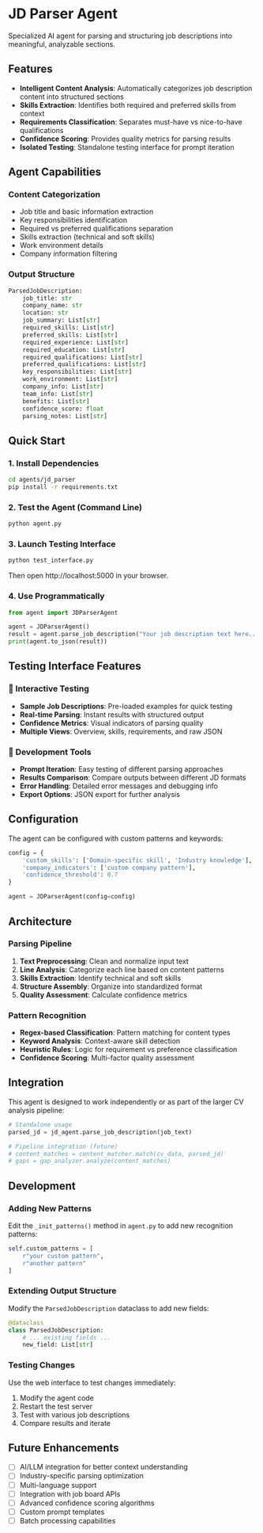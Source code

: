 # JD Parser Agent

Specialized AI agent for parsing and structuring job descriptions into meaningful, analyzable sections.

## Features

- **Intelligent Content Analysis**: Automatically categorizes job description content into structured sections
- **Skills Extraction**: Identifies both required and preferred skills from context
- **Requirements Classification**: Separates must-have vs nice-to-have qualifications
- **Confidence Scoring**: Provides quality metrics for parsing results
- **Isolated Testing**: Standalone testing interface for prompt iteration

## Agent Capabilities

### Content Categorization
- Job title and basic information extraction
- Key responsibilities identification
- Required vs preferred qualifications separation
- Skills extraction (technical and soft skills)
- Work environment details
- Company information filtering

### Output Structure
```python
ParsedJobDescription:
    job_title: str
    company_name: str
    location: str
    job_summary: List[str]
    required_skills: List[str]
    preferred_skills: List[str]
    required_experience: List[str]
    required_education: List[str]
    required_qualifications: List[str]
    preferred_qualifications: List[str]
    key_responsibilities: List[str]
    work_environment: List[str]
    company_info: List[str]
    team_info: List[str]
    benefits: List[str]
    confidence_score: float
    parsing_notes: List[str]
```

## Quick Start

### 1. Install Dependencies
```bash
cd agents/jd_parser
pip install -r requirements.txt
```

### 2. Test the Agent (Command Line)
```bash
python agent.py
```

### 3. Launch Testing Interface
```bash
python test_interface.py
```
Then open http://localhost:5000 in your browser.

### 4. Use Programmatically
```python
from agent import JDParserAgent

agent = JDParserAgent()
result = agent.parse_job_description("Your job description text here...")
print(agent.to_json(result))
```

## Testing Interface Features

### 🎯 Interactive Testing
- **Sample Job Descriptions**: Pre-loaded examples for quick testing
- **Real-time Parsing**: Instant results with structured output
- **Confidence Metrics**: Visual indicators of parsing quality
- **Multiple Views**: Overview, skills, requirements, and raw JSON

### 🔧 Development Tools
- **Prompt Iteration**: Easy testing of different parsing approaches
- **Results Comparison**: Compare outputs between different JD formats
- **Error Handling**: Detailed error messages and debugging info
- **Export Options**: JSON export for further analysis

## Configuration

The agent can be configured with custom patterns and keywords:

```python
config = {
    'custom_skills': ['Domain-specific skill', 'Industry knowledge'],
    'company_indicators': ['custom company pattern'],
    'confidence_threshold': 0.7
}

agent = JDParserAgent(config=config)
```

## Architecture

### Parsing Pipeline
1. **Text Preprocessing**: Clean and normalize input text
2. **Line Analysis**: Categorize each line based on content patterns
3. **Skills Extraction**: Identify technical and soft skills
4. **Structure Assembly**: Organize into standardized format
5. **Quality Assessment**: Calculate confidence metrics

### Pattern Recognition
- **Regex-based Classification**: Pattern matching for content types
- **Keyword Analysis**: Context-aware skill detection
- **Heuristic Rules**: Logic for requirement vs preference classification
- **Confidence Scoring**: Multi-factor quality assessment

## Integration

This agent is designed to work independently or as part of the larger CV analysis pipeline:

```python
# Standalone usage
parsed_jd = jd_agent.parse_job_description(job_text)

# Pipeline integration (future)
# content_matches = content_matcher.match(cv_data, parsed_jd)
# gaps = gap_analyzer.analyze(content_matches)
```

## Development

### Adding New Patterns
Edit the `_init_patterns()` method in `agent.py` to add new recognition patterns:

```python
self.custom_patterns = [
    r"your custom pattern",
    r"another pattern"
]
```

### Extending Output Structure
Modify the `ParsedJobDescription` dataclass to add new fields:

```python
@dataclass
class ParsedJobDescription:
    # ... existing fields ...
    new_field: List[str]
```

### Testing Changes
Use the web interface to test changes immediately:
1. Modify the agent code
2. Restart the test server
3. Test with various job descriptions
4. Compare results and iterate

## Future Enhancements

- [ ] AI/LLM integration for better context understanding
- [ ] Industry-specific parsing optimization
- [ ] Multi-language support
- [ ] Integration with job board APIs
- [ ] Advanced confidence scoring algorithms
- [ ] Custom prompt templates
- [ ] Batch processing capabilities